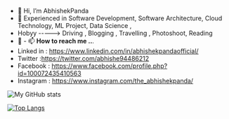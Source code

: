 - 👋 Hi, I’m AbhishekPanda
- 👀 Experienced in Software Development, Software Architecture, Cloud Technology, ML Project, Data Science , 
- Hobyy -----> Driving , Blogging , Travelling , Photoshoot, Reading
- 🌱 
            - 📫 **How to reach me ..**. 
-   Linked in : https://www.linkedin.com/in/abhishekpandaofficial/
-   Twitter :https://twitter.com/abhishe94486212
-   Facebook : https://www.facebook.com/profile.php?id=100072435410563
-   Instagram : https://www.instagram.com/the_abhishekpanda/

![My GitHub stats](https://github-readme-stats.vercel.app/api?username=abhishekpandaOfficial&show_icons=true&theme=dark)

[![Top Langs](https://github-readme-stats.vercel.app/api/top-langs/?username=abhishekpandaOfficial&theme=dark)](https://github.com/abhishekpandaOfficial/github-readme-stats)
